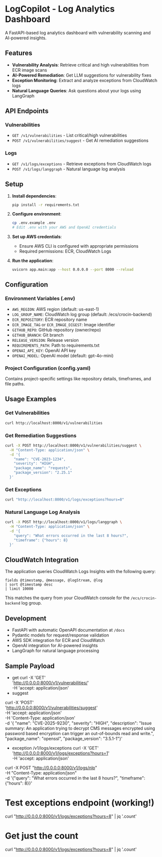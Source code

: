 # LogCopilot - Log Analytics Dashboard

A FastAPI-based log analytics dashboard with vulnerability scanning and AI-powered insights.

## Features

- **Vulnerability Analysis**: Retrieve critical and high vulnerabilities from ECR image scans
- **AI-Powered Remediation**: Get LLM suggestions for vulnerability fixes
- **Exception Monitoring**: Extract and analyze exceptions from CloudWatch logs
- **Natural Language Queries**: Ask questions about your logs using LangGraph

## API Endpoints

### Vulnerabilities

- `GET /v1/vulnerabilities` - List critical/high vulnerabilities
- `POST /v1/vulnerabilities/suggest` - Get AI remediation suggestions

### Logs

- `GET /v1/logs/exceptions` - Retrieve exceptions from CloudWatch logs
- `POST /v1/logs/langgraph` - Natural language log analysis

## Setup

1. **Install dependencies**:

   ```bash
   pip install -r requirements.txt
   ```

2. **Configure environment**:

   ```bash
   cp .env.example .env
   # Edit .env with your AWS and OpenAI credentials
   ```

3. **Set up AWS credentials**:

   - Ensure AWS CLI is configured with appropriate permissions
   - Required permissions: ECR, CloudWatch Logs

4. **Run the application**:
   ```bash
   uvicorn app.main:app --host 0.0.0.0 --port 8000 --reload
   ```

## Configuration

### Environment Variables (.env)

- `AWS_REGION`: AWS region (default: us-east-1)
- `LOG_GROUP_NAME`: CloudWatch log group (default: /ecs/crocin-backend)
- `ECR_REPOSITORY`: ECR repository name
- `ECR_IMAGE_TAG` or `ECR_IMAGE_DIGEST`: Image identifier
- `GITHUB_REPO`: GitHub repository (owner/repo)
- `GITHUB_BRANCH`: Git branch
- `RELEASE_VERSION`: Release version
- `REQUIREMENTS_PATH`: Path to requirements.txt
- `OPENAI_API_KEY`: OpenAI API key
- `OPENAI_MODEL`: OpenAI model (default: gpt-4o-mini)

### Project Configuration (config.yaml)

Contains project-specific settings like repository details, timeframes, and file paths.

## Usage Examples

### Get Vulnerabilities

```bash
curl http://localhost:8000/v1/vulnerabilities
```

### Get Remediation Suggestions

```bash
curl -X POST http://localhost:8000/v1/vulnerabilities/suggest \
  -H "Content-Type: application/json" \
  -d '{
    "name": "CVE-2023-1234",
    "severity": "HIGH",
    "package_name": "requests",
    "package_version": "2.25.1"
  }'
```

### Get Exceptions

```bash
curl "http://localhost:8000/v1/logs/exceptions?hours=8"
```

### Natural Language Log Analysis

```bash
curl -X POST http://localhost:8000/v1/logs/langgraph \
  -H "Content-Type: application/json" \
  -d '{
    "query": "What errors occurred in the last 8 hours?",
    "timeframe": {"hours": 8}
  }'
```

## CloudWatch Integration

The application queries CloudWatch Logs Insights with the following query:

```
fields @timestamp, @message, @logStream, @log
| sort @timestamp desc
| limit 10000
```

This matches the query from your CloudWatch console for the `/ecs/crocin-backend` log group.

## Development

- FastAPI with automatic OpenAPI documentation at `/docs`
- Pydantic models for request/response validation
- AWS SDK integration for ECR and CloudWatch
- OpenAI integration for AI-powered insights
- LangGraph for natural language processing

## Sample Payload
- get
curl -X 'GET' \
  'http://0.0.0.0:8000/v1/vulnerabilities/' \
  -H 'accept: application/json'
- suggest

curl -X 'POST' \
  'http://0.0.0.0:8000/v1/vulnerabilities/suggest' \
  -H 'accept: application/json' \
  -H 'Content-Type: application/json' \
  -d '{
"name": "CVE-2025-9230",
    "severity": "HIGH",
    "description": "Issue summary: An application trying to decrypt CMS messages encrypted using password based encryption can trigger an out-of-bounds read and write.",
    "package_name": "openssl",
    "package_version": "3.5.1-1"}'
- exception /v1/logs/exceptions
curl -X 'GET' \
  'http://0.0.0.0:8000/v1/logs/exceptions?hours=1' \
  -H 'accept: application/json'

curl -X POST "http://0.0.0.0:8000/v1/logs/nlp" \
  -H "Content-Type: application/json" \
  -d '{"query": "What errors occurred in the last 8 hours?", "timeframe": {"hours": 8}}'

# Test exceptions endpoint (working!)
curl "http://0.0.0.0:8000/v1/logs/exceptions?hours=8" | jq '.count'

# Get just the count
curl "http://0.0.0.0:8000/v1/logs/exceptions?hours=8" | jq '.count'

